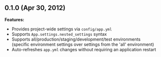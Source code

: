 ## 0.1.0 (Apr 30, 2012)

**Features:**

  - Provides project-wide settings via `config/app.yml`
  - Supports `App.settings.nested_settings` syntax
  - Supports all/production/staging/development/test environments (specific environment settings over settings from the 'all' environment)
  - Auto-refreshes `app.yml` changes without requiring an application restart
